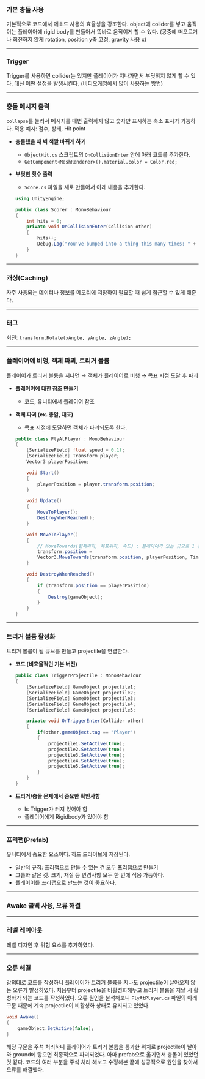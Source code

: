 ### 기본 충돌 사용

기본적으로 코드에서 메소드 사용의 효율성을 강조한다.
object에 colider를 넣고 움직이는 플레이어에 rigid body를 만들어서 똑바로 움직이게 할 수 있다.
(공중에 떠오르거나 회전하지 않게 rotation, position y축 고정, gravity 사용 x)

---

### Trigger

Trigger를 사용하면 collider는 있지만 플레이어가 지나가면서 부딪히지 않게 할 수 있다. 대신 어떤 설정을 발생시킨다. (비디오게임에서 많이 사용하는 방법)

---

### 충돌 메시지 출력

`collapse`를 눌러서 메시지를 매번 출력하지 않고 숫자만 표시하는 축소 표시가 가능하다.
적용 예시: 점수, 상태, Hit point

-   **충돌했을 때 벽 색깔 바뀌게 하기**
    -   `ObjectHit.cs` 스크립트의 `OnCollisionEnter` 안에 아래 코드를 추가한다.
    -   `GetComponent<MeshRenderer>().material.color = Color.red;`

-   **부딪힌 횟수 출력**
    -   `Score.cs` 파일을 새로 만들어서 아래 내용을 추가한다.

    ```csharp
    using UnityEngine;

    public class Scorer : MonoBehaviour
    {
        int hits = 0;
        private void OnCollisionEnter(Collision other)
        {
            hits++;
            Debug.Log("You've bumped into a thing this many times: " + hits);
        }
    }
    ```

---

### 캐싱(Caching)

자주 사용되는 데이터나 정보를 메모리에 저장하여 필요할 때 쉽게 접근할 수 있게 해준다.

---

### 태그

회전: `transform.Rotate(xAngle, yAngle, zAngle);`

---

### 플레이어에 비행, 객체 파괴, 트리거 볼륨

플레이어가 트리거 볼륨을 지나면 → 객체가 플레이어로 비행 → 목표 지점 도달 후 파괴

-   **플레이어에 대한 참조 만들기**
    -   코드, 유니티에서 플레이어 참조

-   **객체 파괴 (ex. 총알, 대포)**
    -   목표 지점에 도달하면 객체가 파괴되도록 한다.

    ```csharp
    public class FlyAtPlayer : MonoBehaviour
    {
        [SerializeField] float speed = 0.1f;
        [SerializeField] Transform player;
        Vector3 playerPosition;

        void Start()
        {
            playerPosition = player.transform.position;
        }

        void Update()
        {
            MoveToPlayer();
            DestroyWhenReached();
        }

        void MoveToPlayer()
        {
            // MoveTowards(현재위치, 목표위치, 속도) ; 플레이어가 있는 곳으로 1 유닛씩 이동
            transform.position =
            Vector3.MoveTowards(transform.position, playerPosition, Time.deltaTime * speed);
        }

        void DestroyWhenReached()
        {
            if (transform.position == playerPosition)
            {
                Destroy(gameObject);
            }
        }
    }
    ```

---

### 트리거 볼륨 활성화

트리거 볼륨이 될 큐브를 만들고 projectile을 연결한다.

-   **코드 (비효율적인 기본 버전)**

    ```csharp
    public class TriggerProjectile : MonoBehaviour
    {
        [SerializeField] GameObject projectile1;
        [SerializeField] GameObject projectile2;
        [SerializeField] GameObject projectile3;
        [SerializeField] GameObject projectile4;
        [SerializeField] GameObject projectile5;

        private void OnTriggerEnter(Collider other)
        {
            if(other.gameObject.tag == "Player")
            {
                projectile1.SetActive(true);
                projectile2.SetActive(true);
                projectile3.SetActive(true);
                projectile4.SetActive(true);
                projectile5.SetActive(true);
            }
        }
    }
    ```

-   **트리거/충돌 문제에서 중요한 확인사항**
    -   Is Trigger가 켜져 있어야 함
    -   플레이어에게 Rigidbody가 있어야 함

---

### 프리팹(Prefab)

유니티에서 중요한 요소이다. 하드 드라이브에 저장된다.
-   일반적 규칙: 프리팹으로 만들 수 있는 건 모두 프리팹으로 만들기
-   그룹화 같은 것. 크기, 재질 등 변경사항 모두 한 번에 적용 가능하다.
-   플레이어를 프리팹으로 만드는 것이 중요하다.

---

### Awake 콜백 사용, 오류 해결

---

### 레벨 레이아웃

레벨 디자인 후 위험 요소를 추가하였다.


---

### 오류 해결

강의대로 코드를 작성하니 플레이어가 트리거 볼륨을 지나도 projectile이 날아오지 않는 오류가 발생하였다. 처음부터 projectile을 비활성화해두고 트리거 볼륨을 지날 시 활성화가 되는 코드를 작성하였다. 오류 원인을 분석해보니 `FlyAtPlayer.cs` 파일의 아래 구문 때문에 계속 projectile이 비활성화 상태로 유지되고 있었다.

```csharp
void Awake()
{
    gameObject.SetActive(false);
}
```
해당 구문을 주석 처리하니 플레이어가 트리거 볼륨을 통과한 위치로 projectile이 날아와 ground에 닿으면 최종적으로 파괴되었다. 아마 prefab으로 옮기면서 충돌이 있었던 것 같다. 코드의 여러 부분을 주석 처리 해보고 수정해본 끝에 성공적으로 원인을 찾아서 오류를 해결했다.
